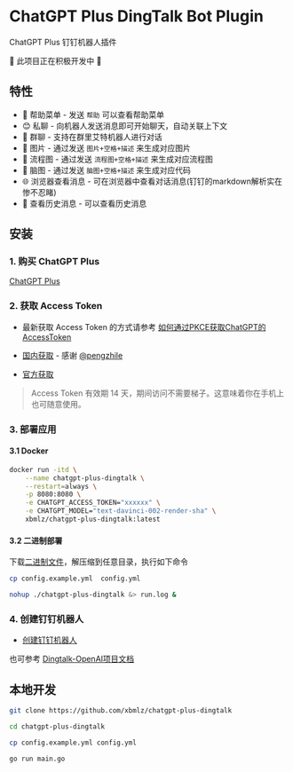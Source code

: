 # ChatGPT Plus DingTalk Bot Plugin

ChatGPT Plus 钉钉机器人插件

🚧 此项目正在积极开发中 🚧

## 特性

- 🚀 帮助菜单 - 发送 `帮助` 可以查看帮助菜单
- 😊 私聊 - 向机器人发送消息即可开始聊天，自动关联上下文
- 💬 群聊 - 支持在群里艾特机器人进行对话
- 🎨 图片 - 通过发送 `图片+空格+描述` 来生成对应图片
- 📝 流程图 - 通过发送 `流程图+空格+描述` 来生成对应流程图
- 🐳 脑图 - 通过发送 `脑图+空格+描述` 来生成对应代码
- 🌐 浏览器查看消息 - 可在浏览器中查看对话消息(钉钉的markdown解析实在惨不忍睹)
- 📖 查看历史消息 - 可以查看历史消息

## 安装

### 1. 购买 ChatGPT Plus

[ChatGPT Plus](https://chatbot.kyubyong.com/)

### 2. 获取 Access Token

- 最新获取 Access Token 的方式请参考 [如何通过PKCE获取ChatGPT的AccessToken](https://zhile.io/2023/05/19/how-to-get-chatgpt-access-token-via-pkce.html)

- [国内获取](https://ai.fakeopen.com/auth) - 感谢 [@pengzhile](https://github.com/pengzhile)

- [官方获取](http://chat.openai.com/api/auth/session)

> Access Token 有效期 14 天，期间访问不需要梯子。这意味着你在手机上也可随意使用。

### 3. 部署应用

#### 3.1 Docker

```bash
docker run -itd \
    --name chatgpt-plus-dingtalk \
    --restart=always \
    -p 8080:8080 \
    -e CHATGPT_ACCESS_TOKEN="xxxxxx" \
    -e CHATGPT_MODEL="text-davinci-002-render-sha" \
    xbmlz/chatgpt-plus-dingtalk:latest
```

#### 3.2 二进制部署

下载[二进制文件](https://github.com/xbmlz/chatgpt-plus-dingtalk/releases)，解压缩到任意目录，执行如下命令

```bash
cp config.example.yml  config.yml

nohup ./chatgpt-plus-dingtalk &> run.log &
```

### 4. 创建钉钉机器人

- [创建钉钉机器人](https://open.dingtalk.com/document/orgapp/the-creation-and-installation-of-the-application-robot-in-the)

也可参考 [Dingtalk-OpenAI项目文档](https://github.com/ConnectAI-E/Dingtalk-OpenAI/tree/main#%E7%AC%AC%E4%BA%8C%E6%AD%A5%E5%88%9B%E5%BB%BA%E6%9C%BA%E5%99%A8%E4%BA%BA)

## 本地开发

```bash
git clone https://github.com/xbmlz/chatgpt-plus-dingtalk

cd chatgpt-plus-dingtalk

cp config.example.yml config.yml

go run main.go
```

